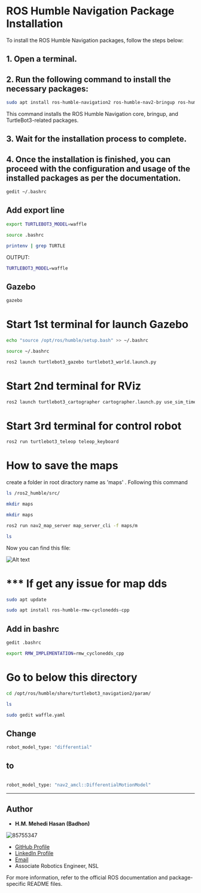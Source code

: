 # ROS Humble Navigation Package Installation

To install the ROS Humble Navigation packages, follow the steps below:

## 1. Open a terminal.

## 2. Run the following command to install the necessary packages:

```bash
sudo apt install ros-humble-navigation2 ros-humble-nav2-bringup ros-humble-turtlebot3*
```

   This command installs the ROS Humble Navigation core, bringup, and TurtleBot3-related packages.

## 3. Wait for the installation process to complete.

## 4. Once the installation is finished, you can proceed with the configuration and usage of the installed packages as per the documentation.


```bash
gedit ~/.bashrc
```

## Add export line

```bash
export TURTLEBOT3_MODEL=waffle
```


```bash
source .bashrc
```

```bash
printenv | grep TURTLE
```
OUTPUT:

```bash
TURTLEBOT3_MODEL=waffle
```
## Gazebo
```bash
gazebo
```


# Start 1st terminal for launch Gazebo

```bash
echo "source /opt/ros/humble/setup.bash" >> ~/.bashrc
```

```bash
source ~/.bashrc
```
```bash
ros2 launch turtlebot3_gazebo turtlebot3_world.launch.py
```

# Start 2nd terminal for RViz

```bash
ros2 launch turtlebot3_cartographer cartographer.launch.py use_sim_time:=True
```
# Start 3rd terminal for control robot

```bash
ros2 run turtlebot3_teleop teleop_keyboard
```


# How to save the maps
create a folder in root diractory name as 'maps' . Following this command

```bash
ls /ros2_humble/src/
```
```bash
mkdir maps
```
```bash
mkdir maps
```

```bash
ros2 run nav2_map_server map_server_cli -f maps/m 
```

```bash
ls
```
Now you can find this file:

![Alt text](image-1.png)



# *** If get any issue for map dds

```bash
sudo apt update
```
```bash
sudo apt install ros-humble-rmw-cyclonedds-cpp
```

## Add in bashrc 
```bash
gedit .bashrc
```
```bash
export RMW_IMPLEMENTATION=rmw_cyclonedds_cpp
```
# Go to below this directory

```bash
cd /opt/ros/humble/share/turtlebot3_navigation2/param/
```

```bash
ls
```

```bash
sudo gedit waffle.yaml
```



 ## Change 
```bash
robot_model_type: "differential"
```
 ## to

```bash

robot_model_type: "nav2_amcl::DifferentialMotionModel"

```

------------------------------------------



## Author

- **H.M. Mehedi Hasan (Badhon)**

![85755347](https://github.com/hm-badhon/Natural_Language_Processing_NLP_with_hmb/assets/85755347/1c4c9b08-71fe-463d-8117-cc2b23acb3d9)

  - [GitHub Profile](https://github.com/hm-badhon)
  - [LinkedIn Profile](https://bd.linkedin.com/in/h-m-mehedi-hasan-575563159)
  - [Email](mailto:h.m.badhoneee@gmail.com)
  - Associate Robotics Engineer, NSL


For more information, refer to the official ROS documentation and package-specific README files.